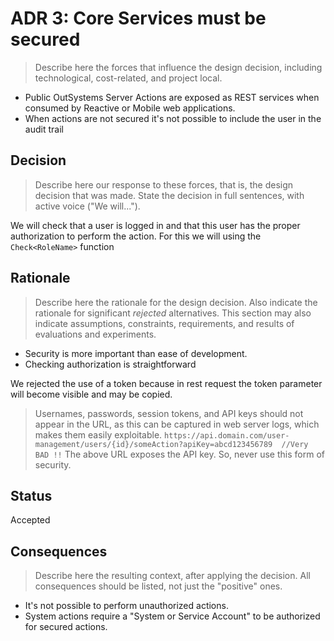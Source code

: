 # ADR 3: Core Services must be secured

> Describe here the forces that influence the design decision, including technological, cost-related, and project local.

* Public OutSystems Server Actions are exposed as REST services when consumed by Reactive or Mobile web applications.
* When actions are not secured it's not possible to include the user in the audit trail

## Decision

> Describe here our response to these forces, that is, the design decision that was made. State the decision in full sentences, with active voice ("We will...").

We will check that a user is logged in and that this user has the proper authorization to perform the action. For this we will using the `Check<RoleName>` function

## Rationale

> Describe here the rationale for the design decision. Also indicate the rationale for significant *rejected* alternatives. This section may also indicate assumptions, constraints, requirements, and results of evaluations and experiments.

* Security is more important than ease of development.
* Checking authorization is straightforward

We rejected the use of a token because in rest request the token parameter will become visible and may be copied.
> Usernames, passwords, session tokens, and API keys should not appear in the URL, as this can be captured in web server logs, which makes them easily exploitable.
 `https://api.domain.com/user-management/users/{id}/someAction?apiKey=abcd123456789  //Very BAD !!`
 The above URL exposes the API key. So, never use this form of security.

## Status
Accepted

## Consequences

> Describe here the resulting context, after applying the decision. All consequences should be listed, not just the "positive" ones.

* It's not possible to perform unauthorized actions.
* System actions require a "System or Service Account" to be authorized for secured actions.
